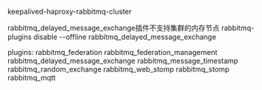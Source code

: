 
keepalived-haproxy-rabbitmq-cluster

rabbitmq_delayed_message_exchange插件不支持集群的内存节点
rabbitmq-plugins disable --offline rabbitmq_delayed_message_exchange

plugins:
rabbitmq_federation
rabbitmq_federation_management
rabbitmq_delayed_message_exchange
rabbitmq_message_timestamp
rabbitmq_random_exchange
rabbitmq_web_stomp
rabbitmq_stomp
rabbitmq_mqtt
